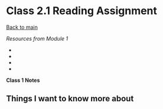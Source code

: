 # Class 2.1 Reading Assignment

[Back to main](https://michaeldulin.github.io/reading-notes)


*Resources from Module 1* 
- [](https://www.markdownguide.org/basic-syntax/)
- [](https://docs.github.com/en/get-started/writing-on-github/getting-started-with-writing-and-formatting-on-github/basic-writing-and-formatting-syntax)
- [](https://pages.github.com/)
- [](https://docs.github.com/en/get-started/writing-on-github/getting-started-with-writing-and-formatting-on-github/basic-writing-and-formatting-syntax)

**Class 1 Notes**

<p>
</p>

<p>
</p>

<p>
</p>

## Things I want to know more about
